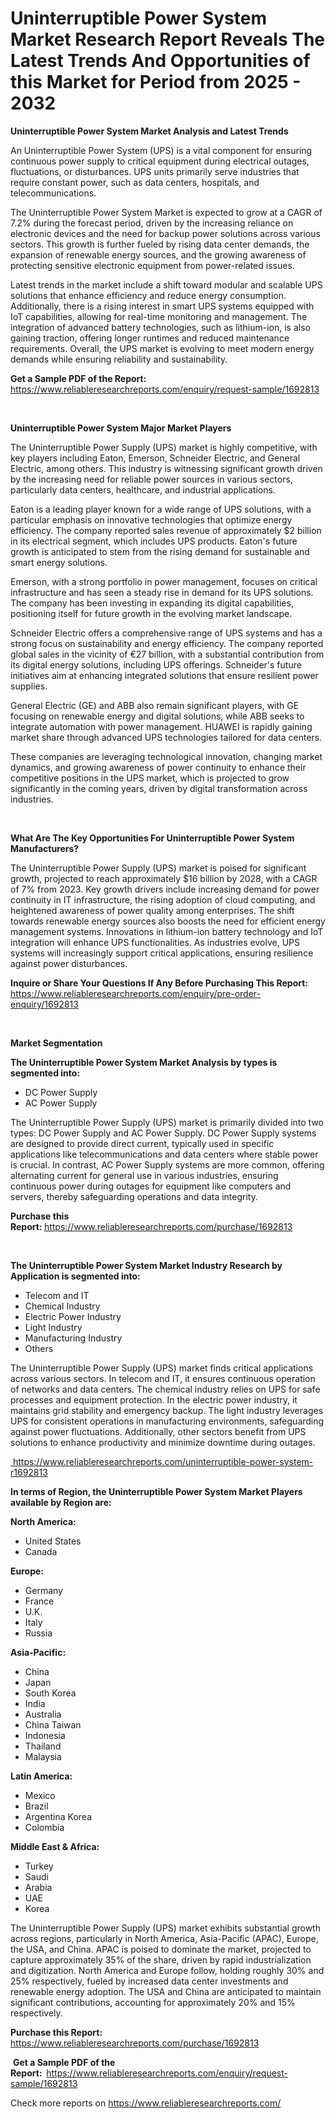 <p><h1>Uninterruptible Power System Market Research Report Reveals The Latest Trends And Opportunities of this Market for Period from 2025 - 2032</h1></p><p><strong>Uninterruptible Power System Market Analysis and Latest Trends</strong></p>
<p><p>An Uninterruptible Power System (UPS) is a vital component for ensuring continuous power supply to critical equipment during electrical outages, fluctuations, or disturbances. UPS units primarily serve industries that require constant power, such as data centers, hospitals, and telecommunications.</p><p>The Uninterruptible Power System Market is expected to grow at a CAGR of 7.2% during the forecast period, driven by the increasing reliance on electronic devices and the need for backup power solutions across various sectors. This growth is further fueled by rising data center demands, the expansion of renewable energy sources, and the growing awareness of protecting sensitive electronic equipment from power-related issues.</p><p>Latest trends in the market include a shift toward modular and scalable UPS solutions that enhance efficiency and reduce energy consumption. Additionally, there is a rising interest in smart UPS systems equipped with IoT capabilities, allowing for real-time monitoring and management. The integration of advanced battery technologies, such as lithium-ion, is also gaining traction, offering longer runtimes and reduced maintenance requirements. Overall, the UPS market is evolving to meet modern energy demands while ensuring reliability and sustainability.</p></p>
<p><strong>Get a Sample PDF of the Report:&nbsp;</strong> <a href="https://www.reliableresearchreports.com/enquiry/request-sample/1692813?utm_campaign=2279&utm_medium=2&utm_source=Github&utm_content=ia&utm_term=27032025&utm_id=uninterruptible-power-system">https://www.reliableresearchreports.com/enquiry/request-sample/1692813</a></p>
<p>&nbsp;</p>
<p><strong>Uninterruptible Power System Major Market Players</strong></p>
<p><p>The Uninterruptible Power Supply (UPS) market is highly competitive, with key players including Eaton, Emerson, Schneider Electric, and General Electric, among others. This industry is witnessing significant growth driven by the increasing need for reliable power sources in various sectors, particularly data centers, healthcare, and industrial applications.</p><p>Eaton is a leading player known for a wide range of UPS solutions, with a particular emphasis on innovative technologies that optimize energy efficiency. The company reported sales revenue of approximately $2 billion in its electrical segment, which includes UPS products. Eaton's future growth is anticipated to stem from the rising demand for sustainable and smart energy solutions.</p><p>Emerson, with a strong portfolio in power management, focuses on critical infrastructure and has seen a steady rise in demand for its UPS solutions. The company has been investing in expanding its digital capabilities, positioning itself for future growth in the evolving market landscape.</p><p>Schneider Electric offers a comprehensive range of UPS systems and has a strong focus on sustainability and energy efficiency. The company reported global sales in the vicinity of €27 billion, with a substantial contribution from its digital energy solutions, including UPS offerings. Schneider's future initiatives aim at enhancing integrated solutions that ensure resilient power supplies.</p><p>General Electric (GE) and ABB also remain significant players, with GE focusing on renewable energy and digital solutions, while ABB seeks to integrate automation with power management. HUAWEI is rapidly gaining market share through advanced UPS technologies tailored for data centers.</p><p>These companies are leveraging technological innovation, changing market dynamics, and growing awareness of power continuity to enhance their competitive positions in the UPS market, which is projected to grow significantly in the coming years, driven by digital transformation across industries.</p></p>
<p>&nbsp;</p>
<p><strong>What Are The Key Opportunities For Uninterruptible Power System Manufacturers?</strong></p>
<p><p>The Uninterruptible Power Supply (UPS) market is poised for significant growth, projected to reach approximately $16 billion by 2028, with a CAGR of 7% from 2023. Key growth drivers include increasing demand for power continuity in IT infrastructure, the rising adoption of cloud computing, and heightened awareness of power quality among enterprises. The shift towards renewable energy sources also boosts the need for efficient energy management systems. Innovations in lithium-ion battery technology and IoT integration will enhance UPS functionalities. As industries evolve, UPS systems will increasingly support critical applications, ensuring resilience against power disturbances.</p></p>
<p><strong>Inquire or Share Your Questions If Any Before Purchasing This Report:</strong> <a href="https://www.reliableresearchreports.com/enquiry/pre-order-enquiry/1692813?utm_campaign=2279&utm_medium=2&utm_source=Github&utm_content=ia&utm_term=27032025&utm_id=uninterruptible-power-system">https://www.reliableresearchreports.com/enquiry/pre-order-enquiry/1692813</a></p>
<p>&nbsp;</p>
<p><strong>Market Segmentation</strong></p>
<p><strong>The Uninterruptible Power System Market Analysis by types is segmented into:</strong></p>
<p><ul><li>DC Power Supply</li><li>AC Power Supply</li></ul></p>
<p><p>The Uninterruptible Power Supply (UPS) market is primarily divided into two types: DC Power Supply and AC Power Supply. DC Power Supply systems are designed to provide direct current, typically used in specific applications like telecommunications and data centers where stable power is crucial. In contrast, AC Power Supply systems are more common, offering alternating current for general use in various industries, ensuring continuous power during outages for equipment like computers and servers, thereby safeguarding operations and data integrity.</p></p>
<p><strong>Purchase this Report:&nbsp;</strong><a href="https://www.reliableresearchreports.com/purchase/1692813?utm_campaign=2279&utm_medium=2&utm_source=Github&utm_content=ia&utm_term=27032025&utm_id=uninterruptible-power-system">https://www.reliableresearchreports.com/purchase/1692813</a></p>
<p>&nbsp;</p>
<p><strong>The Uninterruptible Power System Market Industry Research by Application is segmented into:</strong></p>
<p><ul><li>Telecom and IT</li><li>Chemical Industry</li><li>Electric Power Industry</li><li>Light Industry</li><li>Manufacturing Industry</li><li>Others</li></ul></p>
<p><p>The Uninterruptible Power Supply (UPS) market finds critical applications across various sectors. In telecom and IT, it ensures continuous operation of networks and data centers. The chemical industry relies on UPS for safe processes and equipment protection. In the electric power industry, it maintains grid stability and emergency backup. The light industry leverages UPS for consistent operations in manufacturing environments, safeguarding against power fluctuations. Additionally, other sectors benefit from UPS solutions to enhance productivity and minimize downtime during outages.</p></p>
<p><a href="https://www.reliableresearchreports.com/uninterruptible-power-system-r1692813?utm_campaign=2279&utm_medium=2&utm_source=Github&utm_content=ia&utm_term=27032025&utm_id=uninterruptible-power-system">&nbsp;https://www.reliableresearchreports.com/uninterruptible-power-system-r1692813</a></p>
<p><strong>In terms of Region, the Uninterruptible Power System Market Players available by Region are:</strong></p>
<p>
    <p> <strong> North America: </strong>
        <ul>
            <li>United States</li>
            <li>Canada</li>
        </ul>
        </p> 
    <p> <strong> Europe: </strong>
        <ul>
            <li>Germany</li>
            <li>France</li>
            <li>U.K.</li>
            <li>Italy</li>
            <li>Russia</li>
        </ul>
        </p> 
    <p> <strong> Asia-Pacific: </strong>
        <ul>
            <li>China</li>
            <li>Japan</li>
            <li>South Korea</li>
            <li>India</li>
            <li>Australia</li>
            <li>China Taiwan</li>
            <li>Indonesia</li>
            <li>Thailand</li>
            <li>Malaysia</li>
        </ul>
        </p> 
    <p> <strong> Latin America: </strong>
        <ul>
            <li>Mexico</li>
            <li>Brazil</li>
            <li>Argentina Korea</li>
            <li>Colombia</li>
        </ul>
        </p> 
    <p> <strong> Middle East & Africa: </strong>
        <ul>
            <li>Turkey</li>
            <li>Saudi</li>
            <li>Arabia</li>
            <li>UAE</li>
            <li>Korea</li>
        </ul>
    </p>
    </p>
<p><p>The Uninterruptible Power Supply (UPS) market exhibits substantial growth across regions, particularly in North America, Asia-Pacific (APAC), Europe, the USA, and China. APAC is poised to dominate the market, projected to capture approximately 35% of the share, driven by rapid industrialization and digitization. North America and Europe follow, holding roughly 30% and 25% respectively, fueled by increased data center investments and renewable energy adoption. The USA and China are anticipated to maintain significant contributions, accounting for approximately 20% and 15% respectively.</p></p>
<p><strong>Purchase this Report: </strong><a href="https://www.reliableresearchreports.com/purchase/1692813?utm_campaign=2279&utm_medium=2&utm_source=Github&utm_content=ia&utm_term=27032025&utm_id=uninterruptible-power-system">https://www.reliableresearchreports.com/purchase/1692813</a></p>
<p>&nbsp;<strong>Get a Sample PDF of the Report:&nbsp;&nbsp;</strong><a href="https://www.reliableresearchreports.com/enquiry/request-sample/1692813?utm_campaign=2279&utm_medium=2&utm_source=Github&utm_content=ia&utm_term=27032025&utm_id=uninterruptible-power-system">https://www.reliableresearchreports.com/enquiry/request-sample/1692813</a></p>
<p><strong></strong></p>
<p>Check more reports on <a href="https://www.reliableresearchreports.com/?utm_campaign=2279&utm_medium=2&utm_source=Github&utm_content=ia&utm_term=27032025&utm_id=uninterruptible-power-system">https://www.reliableresearchreports.com/</a></p>